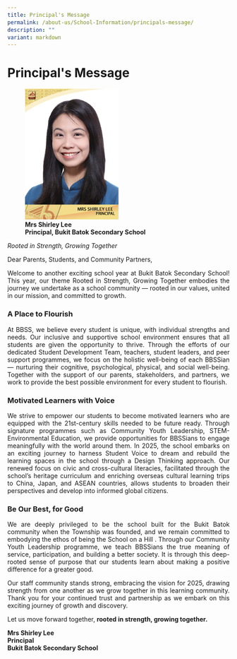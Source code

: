 ```yaml
---
title: Principal's Message
permalink: /about-us/School-Information/principals-message/
description: ""
variant: markdown
---
```

# Principal's Message



<figure>
	<img src="/images/Mrs_Lee.JPG" style="width:50%">
<figcaption>
	<strong> Mrs Shirley Lee<br>
Principal, Bukit Batok Secondary School</strong>
	</figcaption>
</figure>

*Rooted in Strength, Growing Together*

Dear Parents, Students, and Community Partners,

<p style="text-align: justify;">Welcome to another exciting school year at Bukit Batok Secondary School! This year, our theme Rooted in Strength, Growing Together embodies the journey we undertake as a school community — rooted in our values, united in our mission, and committed to growth. </p>

### A Place to Flourish
<p style="text-align: justify;">At BBSS, we believe every student is unique, with individual strengths and needs. Our inclusive and supportive school environment ensures that all students are given the opportunity to thrive. Through the efforts of our dedicated Student Development Team, teachers, student leaders, and peer support programmes, we focus on the holistic well-being of each BBSSian — nurturing their cognitive, psychological, physical, and social well-being. Together with the support of our parents, stakeholders, and partners, we work to provide the best possible environment for every student to flourish. </p>

### Motivated Learners with Voice
<p style="text-align: justify;">We strive to empower our students to become motivated learners who are equipped with the 21st-century skills needed to be future ready. Through signature programmes such as Community Youth Leadership, STEM-Environmental Education, we provide opportunities for BBSSians to engage meaningfully with the world around them. In 2025, the school embarks on an exciting journey to harness Student Voice to dream and rebuild the learning spaces in the school through a Design Thinking approach. Our renewed focus on civic and cross-cultural literacies, facilitated through the school’s heritage curriculum and enriching overseas cultural learning trips to China, Japan, and ASEAN countries, allows students to broaden their perspectives and develop into informed global citizens.</p>

### Be Our Best, for Good
<p style="text-align: justify;">We are deeply privileged to be the school built for the Bukit Batok community when the Township was founded, and we remain committed to embodying the ethos of being the School on a Hill . Through our Community Youth Leadership programme, we teach BBSSians the true meaning of service, participation, and building a better society. It is through this deep-rooted sense of purpose that our students learn about making a positive difference for a greater good.</p>

<p style="text-align: justify;">Our staff community stands strong, embracing the vision for 2025, drawing strength from one another as we grow together in this learning community. Thank you for your continued trust and partnership as we embark on this exciting journey of growth and discovery. </p>

Let us move forward together, **rooted in strength, growing together.**

**Mrs Shirley Lee
<br>Principal
<br>Bukit Batok Secondary School**